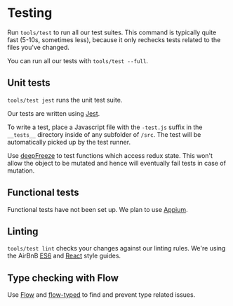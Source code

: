 # Testing

Run `tools/test` to run all our test suites.  This command is
typically quite fast (5-10s, sometimes less), because it only rechecks
tests related to the files you've changed.

You can run all our tests with `tools/test --full`.

## Unit tests
`tools/test jest` runs the unit test suite.

Our tests are written using [Jest](https://facebook.github.io/jest/).

To write a test, place a Javascript file with the `-test.js` suffix in the
`__tests__` directory inside of any subfolder of `/src`. The test will be
automatically picked up by the test runner.

Use [deepFreeze](https://github.com/substack/deep-freeze) to test functions which access redux state. This won't allow the object to be mutated and hence will eventually fail tests in case of mutation.

## Functional tests
Functional tests have not been set up. We plan to use [Appium](http://appium.io/).

## Linting
`tools/test lint` checks your changes against our linting rules. We're using
the AirBnB [ES6](https://github.com/airbnb/javascript) and
[React](https://github.com/airbnb/javascript/tree/master/react) style guides.

## Type checking with Flow
Use [Flow](https://flowtype.org/) and [flow-typed](https://github.com/flowtype/flow-typed) to find and prevent type related issues.
